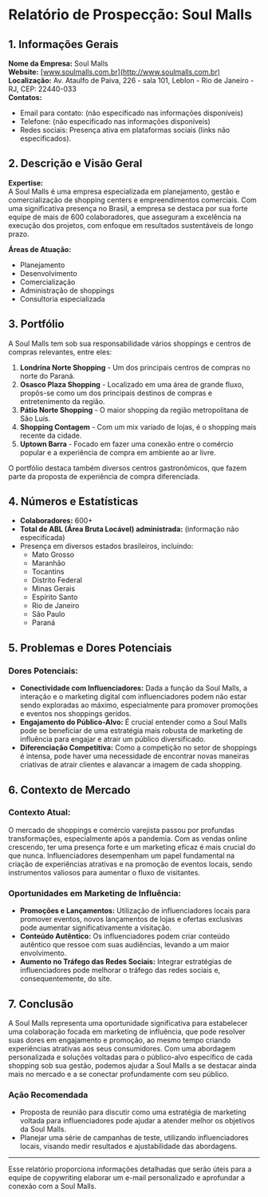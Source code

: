 # Relatório de Prospecção: Soul Malls

## 1. Informações Gerais
**Nome da Empresa:** Soul Malls  
**Website:** [www.soulmalls.com.br](http://www.soulmalls.com.br)  
**Localização:** Av. Ataulfo de Paiva, 226 - sala 101, Leblon - Rio de Janeiro - RJ, CEP: 22440-033  
**Contatos:**  
- Email para contato: (não especificado nas informações disponíveis)  
- Telefone: (não especificado nas informações disponíveis)  
- Redes sociais: Presença ativa em plataformas sociais (links não especificados).  

## 2. Descrição e Visão Geral
**Expertise:**  
A Soul Malls é uma empresa especializada em planejamento, gestão e comercialização de shopping centers e empreendimentos comerciais. Com uma significativa presença no Brasil, a empresa se destaca por sua forte equipe de mais de 600 colaboradores, que asseguram a excelência na execução dos projetos, com enfoque em resultados sustentáveis de longo prazo.

**Áreas de Atuação:**
- Planejamento
- Desenvolvimento
- Comercialização
- Administração de shoppings
- Consultoria especializada

## 3. Portfólio
A Soul Malls tem sob sua responsabilidade vários shoppings e centros de compras relevantes, entre eles:
1. **Londrina Norte Shopping** - Um dos principais centros de compras no norte do Paraná.
2. **Osasco Plaza Shopping** - Localizado em uma área de grande fluxo, propôs-se como um dos principais destinos de compras e entretenimento da região.
3. **Pátio Norte Shopping** - O maior shopping da região metropolitana de São Luís.
4. **Shopping Contagem** - Com um mix variado de lojas, é o shopping mais recente da cidade.
5. **Uptown Barra** - Focado em fazer uma conexão entre o comércio popular e a experiência de compra em ambiente ao ar livre.

O portfólio destaca também diversos centros gastronômicos, que fazem parte da proposta de experiência de compra diferenciada.

## 4. Números e Estatísticas
- **Colaboradores:** 600+
- **Total de ABL (Área Bruta Locável) administrada:** (informação não especificada)
- Presença em diversos estados brasileiros, incluindo:
  - Mato Grosso
  - Maranhão
  - Tocantins
  - Distrito Federal
  - Minas Gerais
  - Espírito Santo
  - Rio de Janeiro
  - São Paulo
  - Paraná

## 5. Problemas e Dores Potenciais
### Dores Potenciais:
- **Conectividade com Influenciadores:** Dada a função da Soul Malls, a interação e o marketing digital com influenciadores podem não estar sendo exploradas ao máximo, especialmente para promover promoções e eventos nos shoppings geridos.
- **Engajamento do Público-Alvo:** É crucial entender como a Soul Malls pode se beneficiar de uma estratégia mais robusta de marketing de influência para engajar e atrair um público diversificado.
- **Diferenciação Competitiva:** Como a competição no setor de shoppings é intensa, pode haver uma necessidade de encontrar novas maneiras criativas de atrair clientes e alavancar a imagem de cada shopping.

## 6. Contexto de Mercado
### Contexto Atual:
O mercado de shoppings e comércio varejista passou por profundas transformações, especialmente após a pandemia. Com as vendas online crescendo, ter uma presença forte e um marketing eficaz é mais crucial do que nunca. Influenciadores desempenham um papel fundamental na criação de experiências atrativas e na promoção de eventos locais, sendo instrumentos valiosos para aumentar o fluxo de visitantes.

### Oportunidades em Marketing de Influência:
- **Promoções e Lançamentos:** Utilização de influenciadores locais para promover eventos, novos lançamentos de lojas e ofertas exclusivas pode aumentar significativamente a visitação.
- **Conteúdo Autêntico:** Os influenciadores podem criar conteúdo autêntico que ressoe com suas audiências, levando a um maior envolvimento.
- **Aumento no Tráfego das Redes Sociais:** Integrar estratégias de influenciadores pode melhorar o tráfego das redes sociais e, consequentemente, do site.
  
## 7. Conclusão
A Soul Malls representa uma oportunidade significativa para estabelecer uma colaboração focada em marketing de influência, que pode resolver suas dores em engajamento e promoção, ao mesmo tempo criando experiências atrativas aos seus consumidores. Com uma abordagem personalizada e soluções voltadas para o público-alvo específico de cada shopping sob sua gestão, podemos ajudar a Soul Malls a se destacar ainda mais no mercado e a se conectar profundamente com seu público.

### Ação Recomendada
- Proposta de reunião para discutir como uma estratégia de marketing voltada para influenciadores pode ajudar a atender melhor os objetivos da Soul Malls.
- Planejar uma série de campanhas de teste, utilizando influenciadores locais, visando medir resultados e ajustabilidade das abordagens.

---

Esse relatório proporciona informações detalhadas que serão úteis para a equipe de copywriting elaborar um e-mail personalizado e aprofundar a conexão com a Soul Malls.